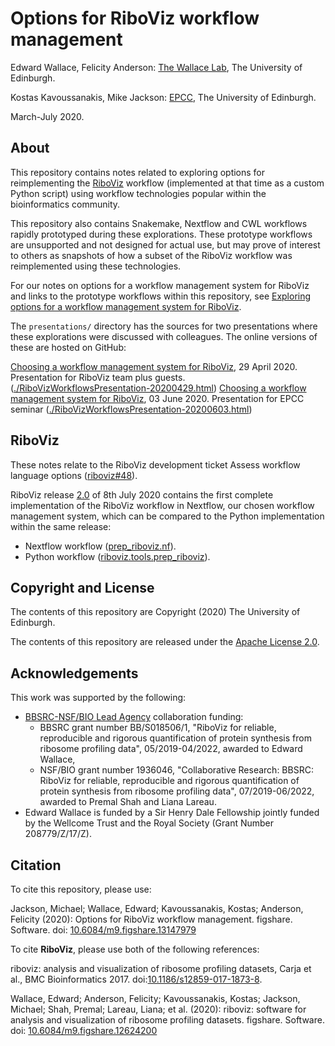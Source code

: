 # Options for RiboViz workflow management

Edward Wallace, Felicity Anderson: [The Wallace Lab](https://ewallace.github.io/), The University of Edinburgh.

Kostas Kavoussanakis, Mike Jackson: [EPCC](https://www.epcc.ed.ac.uk/), The University of Edinburgh.

March-July 2020.

## About

This repository contains notes related to exploring options for reimplementing the [RiboViz](https://github.com/riboviz/riboviz) workflow (implemented at that time as a custom Python script) using workflow technologies popular within the bioinformatics community.

This repository also contains Snakemake, Nextflow and CWL workflows rapidly prototyped during these explorations. These prototype workflows are unsupported and not designed for actual use, but may prove of interest to others as snapshots of how a subset of the RiboViz workflow was reimplemented using these technologies.

For our notes on options for a workflow management system for RiboViz and links to the prototype workflows within this repository, see [Exploring options for a workflow management system for RiboViz](./WorkflowOptions.md).

The `presentations/` directory has the sources for two presentations where these explorations were discussed with colleagues. The online versions of these are hosted on GitHub:

[Choosing a workflow management system for RiboViz](https://github.com/riboviz/workflows/blob/gh-pages/RiboVizWorkflowsPresentation-20200429.html), 29 April 2020. Presentation for RiboViz team plus guests. ([./RiboVizWorkflowsPresentation-20200429.html](./RiboVizWorkflowsPresentation-20200429.html))
[Choosing a workflow management system for RiboViz](https://github.com/riboviz/workflows/blob/gh-pages/RiboVizWorkflowsPresentation-20200603.html), 03 June 2020.  Presentation for EPCC seminar ([./RiboVizWorkflowsPresentation-20200603.html](./RiboVizWorkflowsPresentation-20200603.html))

## RiboViz

These notes relate to the RiboViz development ticket Assess workflow language options ([riboviz#48](https://github.com/riboviz/riboviz/issues/48)).

RiboViz release [2.0](https://github.com/riboviz/riboviz/releases/tag/2.0) of 8th July 2020 contains the first complete implementation of the RiboViz workflow in Nextflow, our chosen workflow management system, which can be compared to the Python implementation within the same release:

* Nextflow workflow ([prep_riboviz.nf](https://github.com/riboviz/riboviz/blob/2.0/prep_riboviz.nf)).
* Python workflow ([riboviz.tools.prep_riboviz](https://github.com/riboviz/riboviz/blob/2.0/riboviz/tools/prep_riboviz.py)).

## Copyright and License

The contents of this repository are Copyright (2020) The University of Edinburgh.

The contents of this repository are released under the [Apache License 2.0](./LICENSE).

## Acknowledgements

This work was supported by the following:

* [BBSRC-NSF/BIO Lead Agency](https://bbsrc.ukri.org/funding/filter/2018-nsfbio-lead-agency-scheme/) collaboration funding:
  - BBSRC grant number BB/S018506/1, "RiboViz for reliable, reproducible and rigorous quantification of protein synthesis from ribosome profiling data", 05/2019-04/2022, awarded to Edward Wallace,
  - NSF/BIO grant number 1936046, "Collaborative Research: BBSRC: RiboViz for reliable, reproducible and rigorous quantification of protein synthesis from ribosome profiling data", 07/2019-06/2022, awarded to Premal Shah and Liana Lareau.
* Edward Wallace is funded by a Sir Henry Dale Fellowship jointly funded by the Wellcome Trust and the Royal Society (Grant Number 208779/Z/17/Z).

## Citation

To cite this repository, please use:

Jackson, Michael; Wallace, Edward; Kavoussanakis, Kostas; Anderson, Felicity (2020): Options for RiboViz workflow management. figshare. Software. doi: [10.6084/m9.figshare.13147979](https://doi.org/10.6084/m9.figshare.13147979)

To cite **RiboViz**, please use both of the following references:

riboviz: analysis and visualization of ribosome profiling datasets, Carja et al., BMC Bioinformatics 2017. doi:[10.1186/s12859-017-1873-8](https://doi.org/10.1186/s12859-017-1873-8).

Wallace, Edward; Anderson, Felicity; Kavoussanakis, Kostas; Jackson, Michael; Shah, Premal; Lareau, Liana; et al. (2020): riboviz: software for analysis and visualization of ribosome profiling datasets. figshare. Software. doi: [10.6084/m9.figshare.12624200](https://doi.org/10.6084/m9.figshare.12624200)
